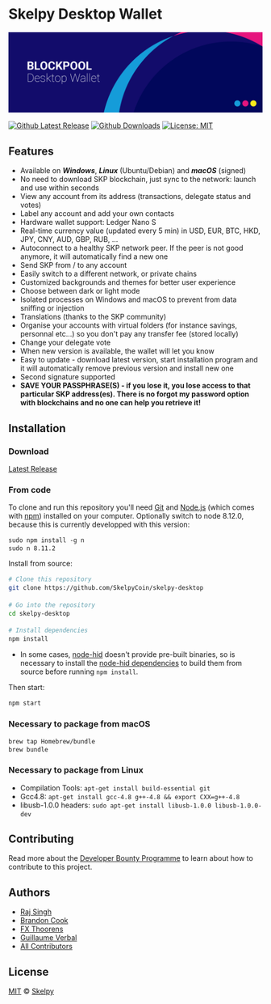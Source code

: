 # Skelpy Desktop Wallet

<p align="center">
    <img src="./banner.png" />
</p>

[![Github Latest Release](https://badgen.now.sh/github/release/SkelpyCoin/skelpy-desktop)](https://github.com/SkelpyCoin/skelpy-desktop/releases/latest)
[![Github Downloads](https://badgen.now.sh/github/assets-dl/SkelpyCoin/skelpy-desktop)](https://github.com/SkelpyCoin/skelpy-desktop/releases/latest)
[![License: MIT](https://badgen.now.sh/badge/license/MIT)](https://opensource.org/licenses/MIT)

## Features
* Available on ***Windows***, ***Linux*** (Ubuntu/Debian) and ***macOS*** (signed)
* No need to download SKP blockchain, just sync to the network: launch and use within seconds
* View any account from its address (transactions, delegate status and votes)
* Label any account and add your own contacts
* Hardware wallet support: Ledger Nano S
* Real-time currency value (updated every 5 min) in USD, EUR, BTC, HKD, JPY, CNY, AUD, GBP, RUB, ...
* Autoconnect to a healthy SKP network peer. If the peer is not good anymore, it will automatically find a new one
* Send SKP from / to any account
* Easily switch to a different network, or private chains
* Customized backgrounds and themes for better user experience
* Choose between dark or light mode
* Isolated processes on Windows and macOS to prevent from data sniffing or injection
* Translations (thanks to the SKP community)
* Organise your accounts with virtual folders (for instance savings, personnal etc...) so you don't pay any transfer fee (stored locally)
* Change your delegate vote
* When new version is available, the wallet will let you know
* Easy to update - download latest version, start installation program and it will automatically remove previous version and install new one
* Second signature supported
* **SAVE YOUR PASSPHRASE(S) - if you lose it, you lose access to that particular SKP address(es). There is no forgot my password option with blockchains and no one can help you retrieve it!**

## Installation

### Download
[Latest Release](../../releases/latest)

### From code

To clone and run this repository you'll need [Git](https://git-scm.com) and [Node.js](https://nodejs.org/en/download/) (which comes with [npm](http://npmjs.com)) installed on your computer. Optionally switch to node 8.12.0, because this is currently developped with this version:
```
sudo npm install -g n
sudo n 8.11.2
```

Install from source:
```bash
# Clone this repository
git clone https://github.com/SkelpyCoin/skelpy-desktop

# Go into the repository
cd skelpy-desktop

# Install dependencies 
npm install
```

* In some cases, [node-hid](https://github.com/node-hid/node-hid) doesn't provide pre-built binaries, so is necessary to install the [node-hid dependencies](https://github.com/node-hid/node-hid#compiling-from-source) to build them from source before running `npm install`.

Then start:
```bash
npm start
```

### Necessary to package from macOS

```
brew tap Homebrew/bundle
brew bundle
```

### Necessary to package from Linux

* Compilation Tools: ```apt-get install build-essential git```
* Gcc4.8: ```apt-get install gcc-4.8 g++-4.8 && export CXX=g++-4.8```
* libusb-1.0.0 headers: ```sudo apt-get install libusb-1.0.0 libusb-1.0.0-dev```


## Contributing
Read more about the [Developer Bounty Programme](https://www.skelpy.co/developer-bounty-programme) to learn about how to contribute to this project.

## Authors
- [Raj Singh](https://github.com/cyrus19901)
- [Brandon Cook](https://github.com/locohammerhead)
- [FX Thoorens](https://github.com/fix)
- [Guillaume Verbal](https://github.com/Doweig)
- [All Contributors](../../contributors)

## License
[MIT](LICENSE) © [Skelpy](http://skelpy.co)

